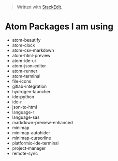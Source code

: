 


> Written with [StackEdit](https://stackedit.io/).
# Atom Packages I am using

- atom-beautify
- atom-clock
- atom-csv-markdown
- atom-html-preview
- atom-ide-ui
- atom-json-editor
- atom-runner
- atom-terminal
- file-icons
- gitlab-integration
- hydrogen-launcher
- ide-python
- ide-r
- json-to-html
- language-r
- language-sas
- markdown-preview-enhanced
- minimap
- minimap-autohider
- minimap-cursorline
- platformio-ide-terminal
- project-manager
- remote-sync
<!--stackedit_data:
eyJoaXN0b3J5IjpbMjE0NTc1Mzg1N119
-->